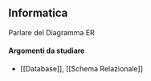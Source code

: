 ## Informatica
Parlare del Diagramma ER
#### Argomenti da studiare
- [[Database]], [[Schema Relazionale]]
